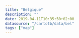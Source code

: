 ```yaml
---
title: "Belgique"
description: ""
date: 2019-04-11T10:35:50+02:00
datasource: "/cartotb/data/bel"
tags: ["map"]
---
```


